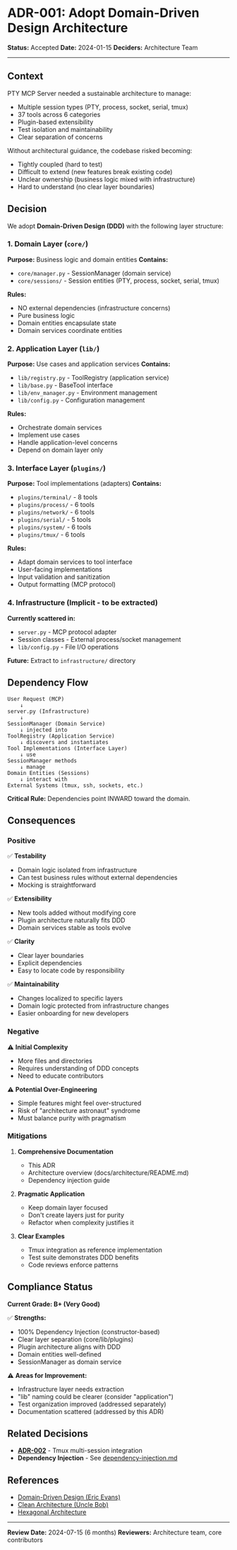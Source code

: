 # ADR-001: Adopt Domain-Driven Design Architecture

**Status:** Accepted
**Date:** 2024-01-15
**Deciders:** Architecture Team

---

## Context

PTY MCP Server needed a sustainable architecture to manage:
- Multiple session types (PTY, process, socket, serial, tmux)
- 37 tools across 6 categories
- Plugin-based extensibility
- Test isolation and maintainability
- Clear separation of concerns

Without architectural guidance, the codebase risked becoming:
- Tightly coupled (hard to test)
- Difficult to extend (new features break existing code)
- Unclear ownership (business logic mixed with infrastructure)
- Hard to understand (no clear layer boundaries)

## Decision

We adopt **Domain-Driven Design (DDD)** with the following layer structure:

### 1. Domain Layer (`core/`)
**Purpose:** Business logic and domain entities
**Contains:**
- `core/manager.py` - SessionManager (domain service)
- `core/sessions/` - Session entities (PTY, process, socket, serial, tmux)

**Rules:**
- NO external dependencies (infrastructure concerns)
- Pure business logic
- Domain entities encapsulate state
- Domain services coordinate entities

### 2. Application Layer (`lib/`)
**Purpose:** Use cases and application services
**Contains:**
- `lib/registry.py` - ToolRegistry (application service)
- `lib/base.py` - BaseTool interface
- `lib/env_manager.py` - Environment management
- `lib/config.py` - Configuration management

**Rules:**
- Orchestrate domain services
- Implement use cases
- Handle application-level concerns
- Depend on domain layer only

### 3. Interface Layer (`plugins/`)
**Purpose:** Tool implementations (adapters)
**Contains:**
- `plugins/terminal/` - 8 tools
- `plugins/process/` - 6 tools
- `plugins/network/` - 6 tools
- `plugins/serial/` - 5 tools
- `plugins/system/` - 6 tools
- `plugins/tmux/` - 6 tools

**Rules:**
- Adapt domain services to tool interface
- User-facing implementations
- Input validation and sanitization
- Output formatting (MCP protocol)

### 4. Infrastructure (Implicit - to be extracted)
**Currently scattered in:**
- `server.py` - MCP protocol adapter
- Session classes - External process/socket management
- `lib/config.py` - File I/O operations

**Future:** Extract to `infrastructure/` directory

## Dependency Flow

```
User Request (MCP)
    ↓
server.py (Infrastructure)
    ↓
SessionManager (Domain Service)
    ↓ injected into
ToolRegistry (Application Service)
    ↓ discovers and instantiates
Tool Implementations (Interface Layer)
    ↓ use
SessionManager methods
    ↓ manage
Domain Entities (Sessions)
    ↓ interact with
External Systems (tmux, ssh, sockets, etc.)
```

**Critical Rule:** Dependencies point INWARD toward the domain.

## Consequences

### Positive

✅ **Testability**
- Domain logic isolated from infrastructure
- Can test business rules without external dependencies
- Mocking is straightforward

✅ **Extensibility**
- New tools added without modifying core
- Plugin architecture naturally fits DDD
- Domain services stable as tools evolve

✅ **Clarity**
- Clear layer boundaries
- Explicit dependencies
- Easy to locate code by responsibility

✅ **Maintainability**
- Changes localized to specific layers
- Domain logic protected from infrastructure changes
- Easier onboarding for new developers

### Negative

⚠️ **Initial Complexity**
- More files and directories
- Requires understanding of DDD concepts
- Need to educate contributors

⚠️ **Potential Over-Engineering**
- Simple features might feel over-structured
- Risk of "architecture astronaut" syndrome
- Must balance purity with pragmatism

### Mitigations

1. **Comprehensive Documentation**
   - This ADR
   - Architecture overview (docs/architecture/README.md)
   - Dependency injection guide

2. **Pragmatic Application**
   - Keep domain layer focused
   - Don't create layers just for purity
   - Refactor when complexity justifies it

3. **Clear Examples**
   - Tmux integration as reference implementation
   - Test suite demonstrates DDD benefits
   - Code reviews enforce patterns

## Compliance Status

**Current Grade: B+ (Very Good)**

✅ **Strengths:**
- 100% Dependency Injection (constructor-based)
- Clear layer separation (core/lib/plugins)
- Plugin architecture aligns with DDD
- Domain entities well-defined
- SessionManager as domain service

⚠️ **Areas for Improvement:**
- Infrastructure layer needs extraction
- "lib" naming could be clearer (consider "application")
- Test organization improved (addressed separately)
- Documentation scattered (addressed by this ADR)

## Related Decisions

- **[ADR-002](./002-tmux-integration.md)** - Tmux multi-session integration
- **Dependency Injection** - See [dependency-injection.md](../dependency-injection.md)

## References

- [Domain-Driven Design (Eric Evans)](https://martinfowler.com/bliki/DomainDrivenDesign.html)
- [Clean Architecture (Uncle Bob)](https://blog.cleancoder.com/uncle-bob/2012/08/13/the-clean-architecture.html)
- [Hexagonal Architecture](https://alistair.cockburn.us/hexagonal-architecture/)

---

**Review Date:** 2024-07-15 (6 months)
**Reviewers:** Architecture team, core contributors
